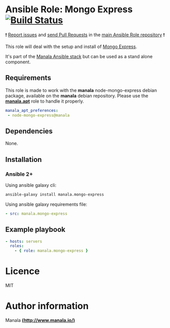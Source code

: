 # Ansible Role: Mongo Express [![Build Status](https://travis-ci.org/manala/ansible-role-mongo-express.svg?branch=master)](https://travis-ci.org/manala/ansible-role-mongo-express)

:exclamation: [Report issues](https://github.com/manala/ansible-roles/issues) and [send Pull Requests](https://github.com/manala/ansible-roles/pulls) in the [main Ansible Role repository](https://github.com/manala/ansible-roles) :exclamation:

This role will deal with the setup and install of [Mongo Express](https://github.com/mongo-express/mongo-express).

It's part of the [Manala Ansible stack](http://www.manala.io) but can be used as a stand alone component.

## Requirements

This role is made to work with the __manala__ node-mongo-express debian package, available on the __manala__ debian repository. Please use the [**manala.apt**](https://galaxy.ansible.com/manala/apt/) role to handle it properly.

```yaml
manala_apt_preferences:
 - node-mongo-express@manala
```

## Dependencies

None.

## Installation

### Ansible 2+

Using ansible galaxy cli:

```bash
ansible-galaxy install manala.mongo-express
```

Using ansible galaxy requirements file:

```yaml
- src: manala.mongo-express
```

## Example playbook

```yaml
- hosts: servers
  roles:
    - { role: manala.mongo-express }
```

# Licence

MIT

# Author information

Manala [**(http://www.manala.io/)**](http://www.manala.io)
